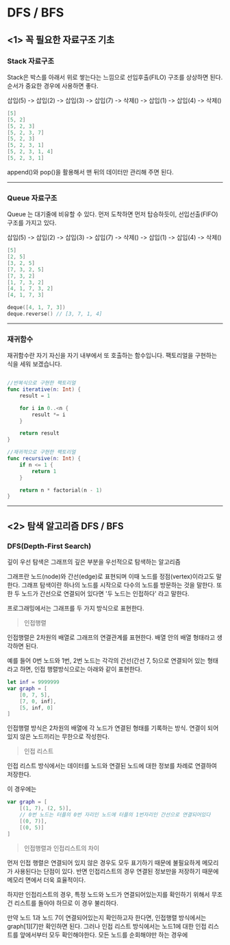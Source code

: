 # DFS / BFS 

## <b><1> 꼭 필요한 자료구조 기초</b>

### <b>Stack 자료구조</b>

Stack은 박스를 아래서 위로 쌓는다는 느낌으로 선입후출(FILO) 구조를 상상하면 된다. 
순서가 중요한 경우에 사용하면 좋다. 

삽입(5) -> 삽입(2) -> 삽입(3) -> 삽입(7) -> 삭제() -> 삽입(1) -> 삽입(4) -> 삭제()

``` Swift
[5]
[5, 2]
[5, 2, 3]
[5, 2, 3, 7]
[5, 2, 3]
[5, 2, 3, 1]
[5, 2, 3, 1, 4]
[5, 2, 3, 1]
```

append()와 pop()을 활용해서 맨 뒤의 데이터만 관리해 주면 된다. 

---

### <b>Queue 자료구조</b>

Queue 는 대기줄에 비유할 수 있다. 먼저 도착하면 먼저 탑승하듯이, 선입선출(FIFO) 구조를 가지고 있다. 

삽입(5) -> 삽입(2) -> 삽입(3) -> 삽입(7) -> 삭제() -> 삽입(1) -> 삽입(4) -> 삭제()

``` Swift
[5]
[2, 5]
[3, 2, 5]
[7, 3, 2, 5]
[7, 3, 2]
[1, 7, 3, 2]
[4, 1, 7, 3, 2]
[4, 1, 7, 3]

deque([4, 1, 7, 3])
deque.reverse() // [3, 7, 1, 4]
```

---

### <b>재귀함수</b>

재귀함수란 자기 자신을 자기 내부에서 또 호출하는 함수입니다. 
팩토리얼을 구현하는 식을 세워 보겠습니다.

```Swift

//반복식으로 구현한 팩토리얼
func iterative(n: Int) {
    result = 1 

    for i in 0..<n {
        result *= i
    }

    return result
}

//재귀적으로 구현한 팩토리얼
func recursive(n: Int) {
    if n <= 1 {
        return 1
    }

    return n * factorial(n - 1)
}
```

---

## <b><2> 탐색 알고리즘 DFS / BFS </b>

### <b>DFS(Depth-First Search)</b>

깊이 우선 탐색은 그래프의 깊은 부분을 우선적으로 탐색하는 알고리즘

그래프란 노드(node)와 간선(edge)로 표현되며 이때 노드를 정점(vertex)이라고도 말한다. 그래프 탐색이란 하나의 노드를 시작으로 다수의 노드를 방문하는 것을 말한다. 또한 두 노드가 간선으로 연결되어 있다면 '두 노드는 인접하다' 라고 말한다. 

프로그래밍에서는 그래프를 두 가지 방식으로 표현한다. 

>인접행렬 <br>

인접행렬은 2차원의 배열로 그래프의 연결관계를 표현한다. 
배열 안의 배열 형태라고 생각하면 된다. 

예를 들어 0번 노드와 1번, 2번 노드는 각각의 간선(간선 7, 5)으로 연결되어 있는 형태라고 하면, 인접 행렬방식으로는 아래와 같이 표현한다. 

```Swift
let inf = 9999999
var graph = [
    [0, 7, 5],
    [7, 0, inf],
    [5, inf, 0]
]
```

인접행렬 방식은 2차원의 배열에 각 노드가 연결된 형태를 기록하는 방식. 연결이 되어있지 않은 노드끼리는 무한으로 작성한다. 

>인접 리스트 <br>

인접 리스트 방식에서는 데이터를 노드와 연결된 노드에 대한 정보를 차례로 연결하여 저장한다. 

이 경우에는 
```Swift
var graph = [
    [(1, 7), (2, 5)], 
    // 0번 노드는 터플의 0번 자리인 노드에 터플의 1번자리인 간선으로 연결되어있다
    [(0, 7)],
    [(0, 5)]
]
```

>인접행렬과 인접리스트의 차이 <br>

먼저 인접 행렬은 연결되어 있지 않은 경우도 모두 표기하기 때문에 불필요하게 메모리가 사용된다는 단점이 있다. 반면 인접리스트의 경우 연결된 정보만을 저장하기 때문에 메모리 면에서 더욱 효율적이다. 

하지만 인접리스트의 경우, 특정 노드와 노드가 연결되어있는지를 확인하기 위해서 무조건 리스트를 돌아야 하므로 이 경우 불리하다. 

만약 노드 1과 노드 7이 연결되어있는지 확인하고자 한다면, 인접행렬 방식에서는 graph[1][7]만 확인하면 된다. 그러나 인접 리스트 방식에서는 노드1에 대한 인접 리스트를 앞에서부터 모두 확인해야한다. 모든 노드를 순회해야만 하는 경우에 